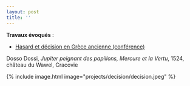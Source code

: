 ```yaml
---
layout: post
title: ''
---
```


**Travaux évoqués** : 
- [Hasard et décision en Grèce ancienne (conférence)](https://www.youtube.com/watch?v=Aa0T1wDk520)


Dosso Dossi, <i>Jupiter peignant des papillons, Mercure et la Vertu</i>, 1524, château du Wawel, Cracovie​

{% include image.html image="projects/decision/decision.jpeg" %}